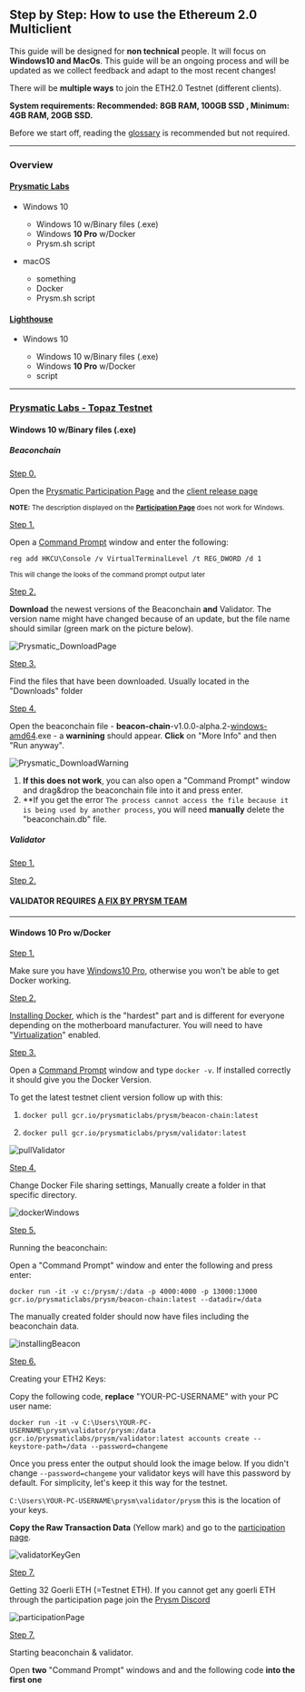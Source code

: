 ## Step by Step: How to use the Ethereum 2.0 Multiclient

This guide will be designed for **non technical** people. It will focus on **Windows10 and MacOs**. This guide will be an ongoing process and will be updated as we collect feedback and adapt to the most recent changes! 

There will be **multiple ways** to join the ETH2.0 Testnet (different clients).

**System requirements: Recommended: 8GB RAM, 100GB SSD , Minimum: 4GB RAM, 20GB SSD.**

Before we start off, reading the [glossary](https://kb.beaconcha.in/glossary) is recommended but not required.

---

### Overview

#### [Prysmatic Labs](https://prysmaticlabs.com/)

- Windows 10

    - Windows 10 w/Binary files (.exe)
    - Windows **10 Pro** w/Docker
    - Prysm.sh script
    
- macOS

    - something
    - Docker
    - Prysm.sh script 
    
#### [Lighthouse](https://lighthouse.sigmaprime.io/)

- Windows 10

    - Windows 10 w/Binary files (.exe)
    - Windows **10 Pro** w/Docker
    - script
  
---
### [Prysmatic Labs - Topaz Testnet](https://prysmaticlabs.com/)

#### Windows 10 w/Binary files (.exe)

##### Beaconchain

<ins>Step 0.</ins> 

Open the [Prysmatic Participation Page](https://prylabs.net/participate) and the [client release page](https://github.com/prysmaticlabs/prysm/releases)

<sub> **NOTE:** The description displayed on the **[Participation Page](https://prylabs.net/participate)** does not work for Windows. </sub>

<ins>Step 1.</ins> 

Open a [Command Prompt](https://www.wikihow.com/Open-the-Command-Prompt-in-Windows) window and enter the following:

`reg add HKCU\Console /v VirtualTerminalLevel /t REG_DWORD /d 1`

<sub> This will change the looks of the command prompt output later </sub>

<ins>Step 2.</ins> 

**Download** the newest versions of the Beaconchain **and** Validator. The version name might have changed because of an update, but the file name should similar (green mark on the picture below).

![Prysmatic_DownloadPage](https://user-images.githubusercontent.com/26490734/79451678-33b69c80-7fe7-11ea-80c8-b92c75fbb937.png)

<ins>Step 3.</ins> 

Find the files that have been downloaded. Usually located in the "Downloads" folder

<ins>Step 4.</ins> 

Open the beaconchain file - **beacon-chain**-v1.0.0-alpha.2-<ins>windows-amd64</ins>.exe - a **warnining** should appear. **Click** on "More Info" and then "Run anyway".

![Prysmatic_DownloadWarning](https://user-images.githubusercontent.com/26490734/79451935-a1fb5f00-7fe7-11ea-875d-f443afe24b09.png)

1. **If this does not work**, you can also open a "Command Prompt" window and drag&drop the beaconchain file into it and press enter.
2. **If you get the error `The process cannot access the file because it is being used by another process`, you will need **manually** delete the "beaconchain.db" file.

##### Validator

<ins>Step 1.</ins> 

<!-- Make sure to have the Validator File as desribed [here, <ins>Step 1 and 2.</ins>](https://github.com/Buttaa/eth2-knowledge-base/blob/howToMultiClient/howToMulticlient.md#windows10) -->

<ins>Step 2.</ins> 

<!-- Open the validator file - **validator**-v1.0.0-alpha.2-<ins>windows</ins>-amd64 -->

#### VALIDATOR REQUIRES [A FIX BY PRYSM TEAM](https://github.com/prysmaticlabs/prysm/issues/5456#issue-601128068)
---

#### Windows **10 Pro** w/Docker

<ins>Step 1.</ins>

Make sure you have [Windows10 Pro](https://support.microsoft.com/en-us/help/13443/windows-which-version-am-i-running), otherwise you won't be able to get Docker working. 

<ins>Step 2.</ins>

[Installing Docker](https://docs.docker.com/docker-for-windows/install/), which is the "hardest" part and is different for everyone depending on the motherboard manufacturer. You will need to have "[Virtualization](https://docs.docker.com/docker-for-windows/troubleshoot/#virtualization-must-be-enabled)" enabled. 

<ins>Step 3.</ins>

Open a [Command Prompt](https://www.wikihow.com/Open-the-Command-Prompt-in-Windows) window and type `docker -v`. If installed correctly it should give you the Docker Version.

To get the latest testnet client version follow up with this:

1. `docker pull gcr.io/prysmaticlabs/prysm/beacon-chain:latest`

2. `docker pull gcr.io/prysmaticlabs/prysm/validator:latest`

![pullValidator](https://user-images.githubusercontent.com/26490734/79550092-2efdf100-8098-11ea-948f-84cc150a2251.png)

<ins>Step 4.</ins>

Change Docker File sharing settings, Manually create a folder in that specific directory.

![dockerWindows](https://user-images.githubusercontent.com/26490734/79551080-7c2e9280-8099-11ea-8886-0b739b7d12c1.png)

<ins>Step 5.</ins>

Running the beaconchain:

Open a "Command Prompt" window and enter the following and press enter:

`docker run -it -v c:/prysm/:/data -p 4000:4000 -p 13000:13000 gcr.io/prysmaticlabs/prysm/beacon-chain:latest --datadir=/data`

The manually created folder should now have files including the beaconchain data.

![installingBeacon](https://user-images.githubusercontent.com/26490734/79552684-a1240500-809b-11ea-9e84-8841cc4caba2.png)

<ins>Step 6.</ins>

Creating your ETH2 Keys:

Copy the following code, **replace** "YOUR-PC-USERNAME" with your PC user name: 

`docker run -it -v C:\Users\YOUR-PC-USERNAME\prysm\validator/prysm:/data gcr.io/prysmaticlabs/prysm/validator:latest accounts create --keystore-path=/data --password=changeme`

Once you press enter the output should look the image below. If you didn't change `--password=changeme` your validator keys will have this password by default. For simplicity, let's keep it this way for the testnet.

`C:\Users\YOUR-PC-USERNAME\prysm\validator/prysm` this is the location of your keys.

**Copy the Raw Transaction Data** (Yellow mark) and go to the [participation page](https://prylabs.net/participate).

![validatorKeyGen](https://user-images.githubusercontent.com/26490734/79564287-a6d71600-80ae-11ea-9592-4d3cc66e65a0.png)

<ins>Step 7.</ins>

Getting 32 Goerli ETH (=Testnet ETH). If you cannot get any goerli ETH through the participation page join the [Prysm Discord](https://discord.gg/wJW7Rjk)

![participationPage](https://user-images.githubusercontent.com/26490734/79565555-40072c00-80b1-11ea-86bf-78b3bd474dd0.png)

<ins>Step 7.</ins>

Starting beaconchain & validator. 

Open **two** "Command Prompt" windows and and the following code **into the first one**




